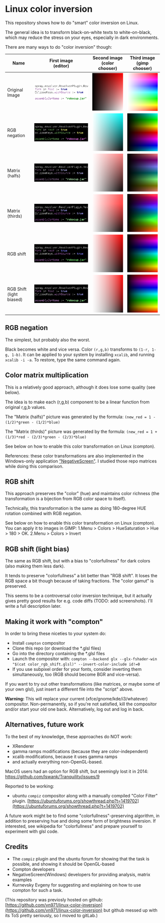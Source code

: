 # Linux color inversion

This repository shows how to do "smart" color inversion on Linux.

The general idea is to transform black-on-white texts to white-on-black, which may reduce the stress on your eyes, especially in dark environments.

There are many ways to do "color inversion" though:

Name | First image <br/>(editor) | Second image <br/>(color chooser) | Third image <br/>(gimp chooser)
---- | ---- | ---- | ----
Original Image| ![](./editor.png) | ![](./img4.png) | ![](./gchooser.png)
RGB <br/>negation | ![](./editor_rgb.png) | ![](./img4_rgb.png) | ![](./gchooser_rgb.png)
Matrix <br/>(halfs) | ![](./editor_matrix_half.png) | ![](./img4_matrix_half.png) | ![](./gchooser_matrix_half.png)
Matrix <br/>(thirds) | ![](./editor_matrix_third.png) | ![](./img4_matrix_third.png) | ![](./gchooser_matrix_third.png)
RGB shift | ![](./editor_rgb_shift.png) | ![](./img4_rgb_shift.png) | ![](./gchooser_rgb_shift.png)
RGB Shift<br/>(light <br/>biased) | ![](./editor_rgb_shift_bias.png) | ![](./img4_rgb_shift_bias.png) | ![](./gchooser_rgb_shift_bias.png)

## RGB negation
The simplest, but probably also the worst.

Black becomes white and vice versa. Color `(r,g,b)` transforms to `(1-r, 1-g, 1-b)`. It can be applied to your system by installing `xcalib`, and running `xcalib -i -a`. To restore, type the same command again.

## Color matrix multiplication
This is a relatively good approach, although it does lose some quality (see below).

The idea is to make each (r,g,b) component to be a linear function from original r,g,b values.

The "Matrix (halfs)" picture was generated by the formula: `(new_red = 1 - (1/2)*green - (1/2)*blue)`

The "Matrix (thirds)" picture was generated by the formula: `(new_red = 1 + (1/3)*red - (2/3)*green - (2/3)*blue)`

See below on how to enable this color transformation on Linux (compton).

References: these color transformations are also implemented in the Windows-only application ["NegativeScreen"](https://github.com/mlaily/NegativeScreen). I studied those repo matrices while doing this comparison.

## RGB shift

This approach preserves the "color" (hue) and maintains color richness (the transformation is a bijection from RGB color space to itself).

Technically, this transformation is the same as doing 180-degree HUE rotation combined with RGB negation.

See below on how to enable this color transformation on Linux (compton). You can apply it to images in GIMP: 1.Menu > Colors > HueSaturation > Hue > 180 > OK. 2.Menu > Colors > Invert

## RGB shift (light bias)
The same as RGB shift, but with a bias to "colorfullness"
for dark colors (also making them less dark).

It tends to preserve "colorfullness" a bit better than "RGB shift".
It loses the RGB space a bit though because of taking fractions.
The "color gamut" is preserved.

This seems to be a controversal color inversion technique,
but it actually gives pretty good results for e.g. code diffs (TODO: add screenshots). I'll write a full description later.

## Making it work with "compton"

In order to bring these niceties to your system do:

* Install `compton` compositor
* Clone this repo (or download the *.glsl files)
* Go into the directory containing the *.glsl files
* Launch the compositor with: `compton --backend glx --glx-fshader-win "$(cat color_rgb_shift.glsl)" --invert-color-include id!=0`
* If you use subpixel order for your fonts, consider inverting them simultaneously, too (RGB should become BGR and vice-versa).

If you want to try out other transformations (like matrices, or maybe some of your own glsl), just insert a different file into the "script" above.

**Warning:** This will replace your current (xfce/gnome/kde/i3/whatever) compositor. Non-permanently, so if you're not satisfied, kill the compositor and/or start your old one back. Alternatively, log out and log in back.

## Alternatives, future work

To the best of my knowledge, these approaches do NOT work:

* XRenderer
* gamma ramps modifications (because they are color-independent)
* xcalib modifications, because it uses gamma ramps
* and actually everything non-OpenGL-based.

MacOS users had an option for RGB shift, but seemingly lost it in 2014: https://github.com/lswank/Tranquility/issues/9

Reported to be working:

* ubuntu `compiz` compositor along with a manually compiled "Color Filter" plugin. [https://ubuntuforums.org/showthread.php?t=1419702](https://ubuntuforums.org/showthread.php?t=1419702)

A future work might be to find some "colorfullness"-preserving algorithm, in addition to preserving hue and doing some form of brightness inversion. If interested, see wikipedia for "colorfullness" and prepare yourself to experiment with glsl code.

## Credits


* The `compiz` plugin and the ubuntu forum for showing that the task is possible, and showing it should be OpenGL-based
* Compton developers
* NegativeScreen(Windows) developers for providing analysis, matrix examples
* Kurnevsky Evgeny for suggesting and explaining on how to use compton for such a task.

(This repository was previosly hosted on github: [https://github.com/vn971/linux-color-inversion](https://github.com/vn971/linux-color-inversion) but github messed up with its ToS pretty seriously, so I moved to gitLab.)
